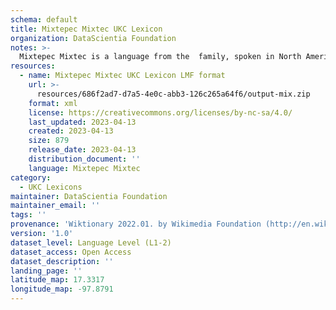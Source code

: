```yaml
---
schema: default
title: Mixtepec Mixtec UKC Lexicon
organization: DataScientia Foundation
notes: >-
  Mixtepec Mixtec is a language from the  family, spoken in North America. The UKC Lexicon of Mixtepec Mixtec is represented as a lexico-semantic network. It consists of words, word senses, synsets, as well as sense-level and synset-level relationships.
resources:
  - name: Mixtepec Mixtec UKC Lexicon LMF format
    url: >-
      resources/686f2ad7-d7a5-4e0c-abb3-126c265a64f6/output-mix.zip
    format: xml
    license: https://creativecommons.org/licenses/by-nc-sa/4.0/
    last_updated: 2023-04-13
    created: 2023-04-13
    size: 879
    release_date: 2023-04-13
    distribution_document: ''
    language: Mixtepec Mixtec
category:
  - UKC Lexicons
maintainer: DataScientia Foundation
maintainer_email: ''
tags: ''
provenance: 'Wiktionary 2022.01. by Wikimedia Foundation (http://en.wiktionary.org); KinDiv: Kinship Diversity 1.0 by Temuulen Khishigsuren (http://ukc.disi.unitn.it/index.php/kinship/); Princeton WordNet 2.1 by Princeton University (https://wordnet.princeton.edu)'
version: '1.0'
dataset_level: Language Level (L1-2)
dataset_access: Open Access
dataset_description: ''
landing_page: ''
latitude_map: 17.3317
longitude_map: -97.8791
---
```

